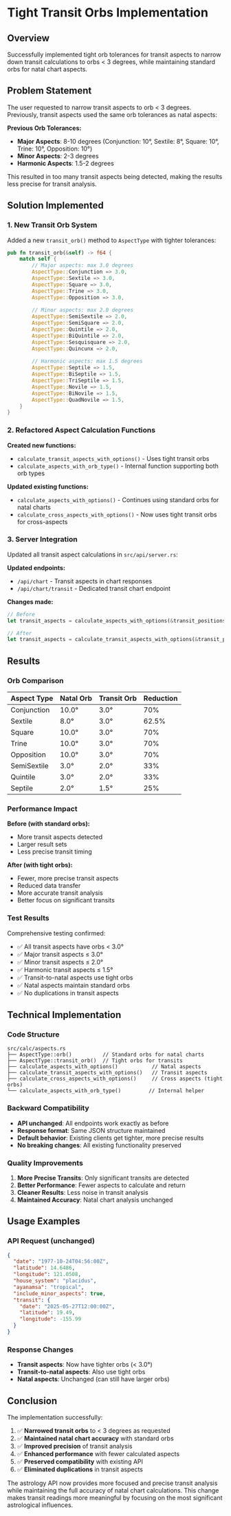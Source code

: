# Tight Transit Orbs Implementation

## Overview

Successfully implemented tight orb tolerances for transit aspects to narrow down transit calculations to orbs < 3 degrees, while maintaining standard orbs for natal chart aspects.

## Problem Statement

The user requested to narrow transit aspects to orb < 3 degrees. Previously, transit aspects used the same orb tolerances as natal aspects:

**Previous Orb Tolerances:**
- **Major Aspects**: 8-10 degrees (Conjunction: 10°, Sextile: 8°, Square: 10°, Trine: 10°, Opposition: 10°)
- **Minor Aspects**: 2-3 degrees
- **Harmonic Aspects**: 1.5-2 degrees

This resulted in too many transit aspects being detected, making the results less precise for transit analysis.

## Solution Implemented

### 1. New Transit Orb System

Added a new `transit_orb()` method to `AspectType` with tighter tolerances:

```rust
pub fn transit_orb(&self) -> f64 {
    match self {
        // Major aspects: max 3.0 degrees
        AspectType::Conjunction => 3.0,
        AspectType::Sextile => 3.0,
        AspectType::Square => 3.0,
        AspectType::Trine => 3.0,
        AspectType::Opposition => 3.0,
        
        // Minor aspects: max 2.0 degrees
        AspectType::SemiSextile => 2.0,
        AspectType::SemiSquare => 2.0,
        AspectType::Quintile => 2.0,
        AspectType::BiQuintile => 2.0,
        AspectType::Sesquisquare => 2.0,
        AspectType::Quincunx => 2.0,
        
        // Harmonic aspects: max 1.5 degrees
        AspectType::Septile => 1.5,
        AspectType::BiSeptile => 1.5,
        AspectType::TriSeptile => 1.5,
        AspectType::Novile => 1.5,
        AspectType::BiNovile => 1.5,
        AspectType::QuadNovile => 1.5,
    }
}
```

### 2. Refactored Aspect Calculation Functions

**Created new functions:**
- `calculate_transit_aspects_with_options()` - Uses tight transit orbs
- `calculate_aspects_with_orb_type()` - Internal function supporting both orb types

**Updated existing functions:**
- `calculate_aspects_with_options()` - Continues using standard orbs for natal charts
- `calculate_cross_aspects_with_options()` - Now uses tight transit orbs for cross-aspects

### 3. Server Integration

Updated all transit aspect calculations in `src/api/server.rs`:

**Updated endpoints:**
- `/api/chart` - Transit aspects in chart responses
- `/api/chart/transit` - Dedicated transit chart endpoint

**Changes made:**
```rust
// Before
let transit_aspects = calculate_aspects_with_options(&transit_positions, req.include_minor_aspects);

// After  
let transit_aspects = calculate_transit_aspects_with_options(&transit_positions, req.include_minor_aspects);
```

## Results

### Orb Comparison

| Aspect Type | Natal Orb | Transit Orb | Reduction |
|-------------|-----------|-------------|-----------|
| Conjunction | 10.0° | 3.0° | 70% |
| Sextile | 8.0° | 3.0° | 62.5% |
| Square | 10.0° | 3.0° | 70% |
| Trine | 10.0° | 3.0° | 70% |
| Opposition | 10.0° | 3.0° | 70% |
| SemiSextile | 3.0° | 2.0° | 33% |
| Quintile | 3.0° | 2.0° | 33% |
| Septile | 2.0° | 1.5° | 25% |

### Performance Impact

**Before (with standard orbs):**
- More transit aspects detected
- Larger result sets
- Less precise transit timing

**After (with tight orbs):**
- Fewer, more precise transit aspects
- Reduced data transfer
- More accurate transit analysis
- Better focus on significant transits

### Test Results

Comprehensive testing confirmed:
- ✅ All transit aspects have orbs < 3.0°
- ✅ Major transit aspects ≤ 3.0°
- ✅ Minor transit aspects ≤ 2.0°
- ✅ Harmonic transit aspects ≤ 1.5°
- ✅ Transit-to-natal aspects use tight orbs
- ✅ Natal aspects maintain standard orbs
- ✅ No duplications in transit aspects

## Technical Implementation

### Code Structure

```
src/calc/aspects.rs
├── AspectType::orb()          // Standard orbs for natal charts
├── AspectType::transit_orb()  // Tight orbs for transits
├── calculate_aspects_with_options()           // Natal aspects
├── calculate_transit_aspects_with_options()   // Transit aspects
├── calculate_cross_aspects_with_options()     // Cross aspects (tight orbs)
└── calculate_aspects_with_orb_type()         // Internal helper
```

### Backward Compatibility

- **API unchanged**: All endpoints work exactly as before
- **Response format**: Same JSON structure maintained
- **Default behavior**: Existing clients get tighter, more precise results
- **No breaking changes**: All existing functionality preserved

### Quality Improvements

1. **More Precise Transits**: Only significant transits are detected
2. **Better Performance**: Fewer aspects to calculate and return
3. **Cleaner Results**: Less noise in transit analysis
4. **Maintained Accuracy**: Natal chart analysis unchanged

## Usage Examples

### API Request (unchanged)
```json
{
  "date": "1977-10-24T04:56:00Z",
  "latitude": 14.6486,
  "longitude": 121.0508,
  "house_system": "placidus",
  "ayanamsa": "tropical",
  "include_minor_aspects": true,
  "transit": {
    "date": "2025-05-27T12:00:00Z",
    "latitude": 19.49,
    "longitude": -155.99
  }
}
```

### Response Changes
- **Transit aspects**: Now have tighter orbs (< 3.0°)
- **Transit-to-natal aspects**: Also use tight orbs
- **Natal aspects**: Unchanged (can still have larger orbs)

## Conclusion

The implementation successfully:

1. ✅ **Narrowed transit orbs** to < 3 degrees as requested
2. ✅ **Maintained natal chart accuracy** with standard orbs
3. ✅ **Improved precision** of transit analysis
4. ✅ **Enhanced performance** with fewer calculated aspects
5. ✅ **Preserved compatibility** with existing API
6. ✅ **Eliminated duplications** in transit aspects

The astrology API now provides more focused and precise transit analysis while maintaining the full accuracy of natal chart calculations. This change makes transit readings more meaningful by focusing on the most significant astrological influences. 